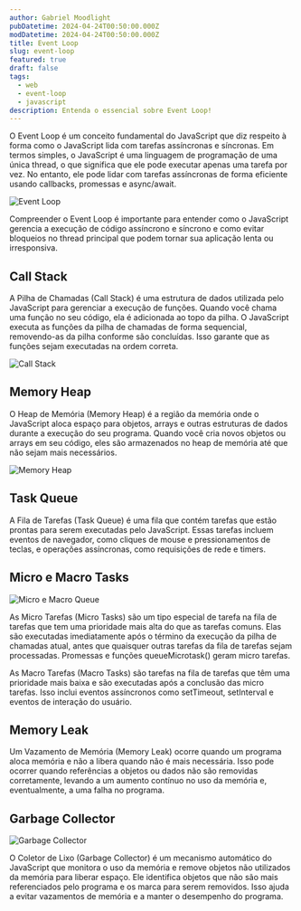 ```yaml
---
author: Gabriel Moodlight
pubDatetime: 2024-04-24T00:50:00.000Z
modDatetime: 2024-04-24T00:50:00.000Z
title: Event Loop
slug: event-loop
featured: true
draft: false
tags:
  - web
  - event-loop
  - javascript
description: Entenda o essencial sobre Event Loop!
---
```


O Event Loop é um conceito fundamental do JavaScript que diz respeito à forma como o JavaScript lida com tarefas assíncronas e síncronas. Em termos simples, o JavaScript é uma linguagem de programação de uma única thread, o que significa que ele pode executar apenas uma tarefa por vez. No entanto, ele pode lidar com tarefas assíncronas de forma eficiente usando callbacks, promessas e async/await.

![Event Loop](https://developer.mozilla.org/pt-BR/docs/Web/JavaScript/Event_loop/the_javascript_runtime_environment_example.svg)

Compreender o Event Loop é importante para entender como o JavaScript gerencia a execução de código assíncrono e síncrono e como evitar bloqueios no thread principal que podem tornar sua aplicação lenta ou irresponsiva.

## Call Stack

A Pilha de Chamadas (Call Stack) é uma estrutura de dados utilizada pelo JavaScript para gerenciar a execução de funções. Quando você chama uma função no seu código, ela é adicionada ao topo da pilha. O JavaScript executa as funções da pilha de chamadas de forma sequencial, removendo-as da pilha conforme são concluídas. Isso garante que as funções sejam executadas na ordem correta.

![Call Stack](https://hermes.dio.me/articles/cover/7373c3fa-b361-4fde-b0be-1bd7a7612e35.jpg)

## Memory Heap

O Heap de Memória (Memory Heap) é a região da memória onde o JavaScript aloca espaço para objetos, arrays e outras estruturas de dados durante a execução do seu programa. Quando você cria novos objetos ou arrays em seu código, eles são armazenados no heap de memória até que não sejam mais necessários.

![Memory Heap](https://felixgerschau.com/static/b452488bd7eeac0405c48f164da6280d/5a190/stack-heap-pointers.png)

## Task Queue

A Fila de Tarefas (Task Queue) é uma fila que contém tarefas que estão prontas para serem executadas pelo JavaScript. Essas tarefas incluem eventos de navegador, como cliques de mouse e pressionamentos de teclas, e operações assíncronas, como requisições de rede e timers.

## Micro e Macro Tasks

![Micro e Macro Queue](https://miro.medium.com/v2/resize:fit:1294/1*NKmNMqD9spvlNLJgHfDIfw.png)

As Micro Tarefas (Micro Tasks) são um tipo especial de tarefa na fila de tarefas que tem uma prioridade mais alta do que as tarefas comuns. Elas são executadas imediatamente após o término da execução da pilha de chamadas atual, antes que quaisquer outras tarefas da fila de tarefas sejam processadas. Promessas e funções queueMicrotask() geram micro tarefas.

As Macro Tarefas (Macro Tasks) são tarefas na fila de tarefas que têm uma prioridade mais baixa e são executadas após a conclusão das micro tarefas. Isso inclui eventos assíncronos como setTimeout, setInterval e eventos de interação do usuário.



## Memory Leak

Um Vazamento de Memória (Memory Leak) ocorre quando um programa aloca memória e não a libera quando não é mais necessária. Isso pode ocorrer quando referências a objetos ou dados não são removidas corretamente, levando a um aumento contínuo no uso da memória e, eventualmente, a uma falha no programa.

## Garbage Collector

![Garbage Collector](https://miro.medium.com/v2/resize:fit:1358/1*7BWoV9593JHdm8M-UF-tYQ.png)

O Coletor de Lixo (Garbage Collector) é um mecanismo automático do JavaScript que monitora o uso da memória e remove objetos não utilizados da memória para liberar espaço. Ele identifica objetos que não são mais referenciados pelo programa e os marca para serem removidos. Isso ajuda a evitar vazamentos de memória e a manter o desempenho do programa.